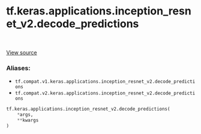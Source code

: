 <div itemscope itemtype="http://developers.google.com/ReferenceObject">
<meta itemprop="name" content="tf.keras.applications.inception_resnet_v2.decode_predictions" />
<meta itemprop="path" content="Stable" />
</div>

# tf.keras.applications.inception_resnet_v2.decode_predictions

<!-- Insert buttons -->

<table class="tfo-notebook-buttons tfo-api" align="left">
</table>

<a target="_blank" href="/code/stable/tensorflow/python/keras/applications/__init__.py">View source</a>



<!-- Start diff -->


### Aliases:

* `tf.compat.v1.keras.applications.inception_resnet_v2.decode_predictions`
* `tf.compat.v2.keras.applications.inception_resnet_v2.decode_predictions`


``` python
tf.keras.applications.inception_resnet_v2.decode_predictions(
    *args,
    **kwargs
)
```



<!-- Placeholder for "Used in" -->
